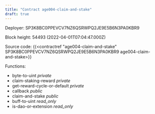 ```yaml
---
title: "Contract age004-claim-and-stake"
draft: true
---
```

Deployer: SP3K8BC0PPEVCV7NZ6QSRWPQ2JE9E5B6N3PA0KBR9


 



Block height: 54493 (2022-04-01T07:04:47.000Z)

Source code: {{<contractref "age004-claim-and-stake" SP3K8BC0PPEVCV7NZ6QSRWPQ2JE9E5B6N3PA0KBR9 age004-claim-and-stake>}}

Functions:

* byte-to-uint _private_
* claim-staking-reward _private_
* get-reward-cycle-or-default _private_
* callback _public_
* claim-and-stake _public_
* buff-to-uint _read_only_
* is-dao-or-extension _read_only_
